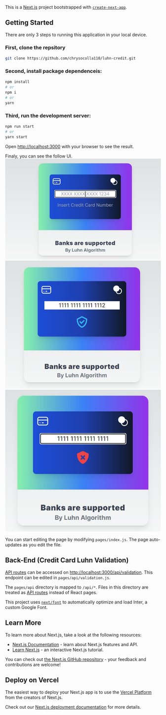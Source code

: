 This is a [Next.js](https://nextjs.org/) project bootstrapped with [`create-next-app`](https://github.com/vercel/next.js/tree/canary/packages/create-next-app).

## Getting Started

There are only 3 steps to running this application in your local device.

### First, clone the repsitory

```bash
git clone https://github.com/chrysocolla110/luhn-credit.git
```

### Second, install package dependenceis:
```bash
npm install
# or
npm i
# or
yarn

```

### Third, run the development server:

```bash
npm run start
# or
yarn start
```


Open [http://localhost:3000](http://localhost:3000) with your browser to see the result.

Finaly, you can see the follow UI.
![Figure 1](./src/utils/Screenshot_1.jpg "Figure 1")
![Figure Success](./src/utils/Screenshot_success.jpg "Figure success")
![Figure Failed](./src/utils/Screenshot_failed.jpg "Figure 1-1")

You can start editing the page by modifying `pages/index.js`. The page auto-updates as you edit the file.

## Back-End (Credit Card Luhn Validation)

[API routes](https://nextjs.org/docs/api-routes/introduction) can be accessed on [http://localhost:3000/api/validation](http://localhost:3000/api/validation). 
This endpoint can be edited in `pages/api/validation.js`.

The `pages/api` directory is mapped to `/api/*`. Files in this directory are treated as [API routes](https://nextjs.org/docs/api-routes/introduction) instead of React pages.

This project uses [`next/font`](https://nextjs.org/docs/basic-features/font-optimization) to automatically optimize and load Inter, a custom Google Font.

## Learn More

To learn more about Next.js, take a look at the following resources:

- [Next.js Documentation](https://nextjs.org/docs) - learn about Next.js features and API.
- [Learn Next.js](https://nextjs.org/learn) - an interactive Next.js tutorial.

You can check out [the Next.js GitHub repository](https://github.com/vercel/next.js/) - your feedback and contributions are welcome!

## Deploy on Vercel

The easiest way to deploy your Next.js app is to use the [Vercel Platform](https://vercel.com/new?utm_medium=default-template&filter=next.js&utm_source=create-next-app&utm_campaign=create-next-app-readme) from the creators of Next.js.

Check out our [Next.js deployment documentation](https://nextjs.org/docs/deployment) for more details.

